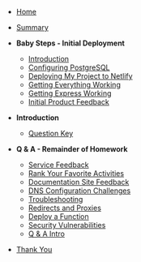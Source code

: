 <!-- _sidebar.md -->

* [Home](README.md)
* [Summary](SUMMARY.md)

* **Baby Steps - Initial Deployment**
  * [Introduction](baby-steps-initial-deployment/README.md)
  * [Configuring PostgreSQL](baby-steps-initial-deployment/configuring-postgresql.md)
  * [Deploying My Project to Netlify](baby-steps-initial-deployment/deploying-my-project-to-netlify.md)
  * [Getting Everything Working](baby-steps-initial-deployment/getting-everything-working.md)
  * [Getting Express Working](baby-steps-initial-deployment/getting-express-working.md)
  * [Initial Product Feedback](baby-steps-initial-deployment/initial-product-feedback.md)

* **Introduction**
  * [Question Key](introduction/question-key.md)

* **Q & A - Remainder of Homework**
  * [Service Feedback](q-and-a-and-remainder-of-homework/2.-what-did-you-think-of-our-service.md)
  * [Rank Your Favorite Activities](q-and-a-and-remainder-of-homework/3.-rank-your-5-favorite-and-5-least-favorite-activities.md)
  * [Documentation Site Feedback](q-and-a-and-remainder-of-homework/4.-a-well-done-documentation-site.md)
  * [DNS Configuration Challenges](q-and-a-and-remainder-of-homework/5.-what-are-two-major-challenges-around-dns-configuration.md)
  * [Troubleshooting](q-and-a-and-remainder-of-homework/6.-how-do-you-troubleshoot.md)
  * [Redirects and Proxies](q-and-a-and-remainder-of-homework/7.-redirects-and-proxies.md)
  * [Deploy a Function](q-and-a-and-remainder-of-homework/8.-deploy-a-function.md)
  * [Security Vulnerabilities](q-and-a-and-remainder-of-homework/9.-security-vulnerabilities.md)
  * [Q & A Intro](q-and-a-and-remainder-of-homework/README.md)

* [Thank You](thank-you.md)
